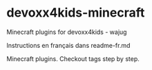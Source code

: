 # devoxx4kids-minecraft
Minecraft plugins for devoxx4kids - wajug

Instructions en français dans readme-fr.md

Minecraft plugins. Checkout tags step by step.
